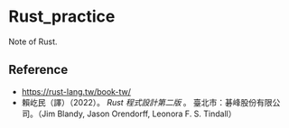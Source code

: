 # Rust_practice
Note of Rust.



## Reference

- https://rust-lang.tw/book-tw/
- 賴屹民（譯）（2022）。 *Rust 程式設計第二版* 。 臺北市：碁峰股份有限公司。（Jim Blandy, Jason Orendorff, Leonora F. S. Tindall）
